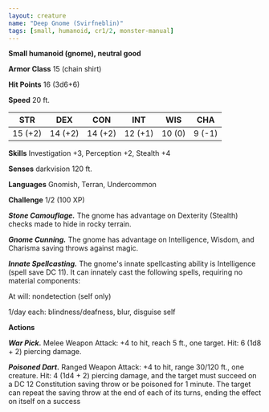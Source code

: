 ```yaml
---
layout: creature
name: "Deep Gnome (Svirfneblin)"
tags: [small, humanoid, cr1/2, monster-manual]
---
```


**Small humanoid (gnome), neutral good**

**Armor Class** 15 (chain shirt)

**Hit Points** 16 (3d6+6)

**Speed** 20 ft.

|   STR   |   DEX   |   CON   |   INT   |   WIS   |   CHA   |
|:-----:|:-----:|:-----:|:-----:|:-----:|:-----:|
| 15 (+2) | 14 (+2) | 14 (+2) | 12 (+1) | 10 (0) | 9 (-1) |

**Skills** Investigation +3, Perception +2, Stealth +4

**Senses** darkvision 120 ft.

**Languages** Gnomish, Terran, Undercommon

**Challenge** 1/2 (100 XP)

***Stone Camouflage.*** The gnome has advantage on Dexterity (Stealth) checks made to hide in rocky terrain.

***Gnome Cunning.*** The gnome has advantage on Intelligence, Wisdom, and Charisma saving throws against magic.

***Innate Spellcasting.*** The gnome's innate spellcasting ability is Intelligence (spell save DC 11). It can innately cast the following spells, requiring no material components: 

At will: nondetection (self only)

1/day each: blindness/deafness, blur, disguise self

**Actions**

***War Pick.*** Melee Weapon Attack: +4 to hit, reach 5 ft., one target. Hit: 6 (1d8 + 2) piercing damage.

***Poisoned Dart.*** Ranged Weapon Attack: +4 to hit, range 30/120 ft., one creature. Hit: 4 (1d4 + 2) piercing damage, and the target must succeed on a DC 12 Constitution saving throw or be poisoned for 1 minute. The target can repeat the saving throw at the end of each of its turns, ending the effect on itself on a success

